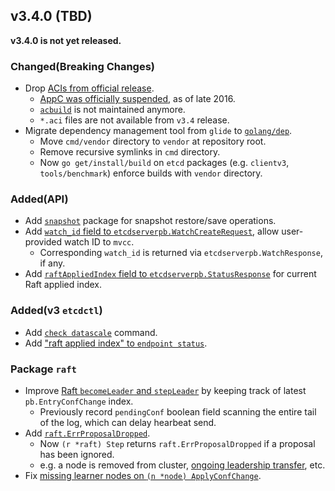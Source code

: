 

## v3.4.0 (TBD)

**v3.4.0 is not yet released.**

### Changed(Breaking Changes)

- Drop [ACIs from official release](https://github.com/coreos/etcd/pull/9059).
  - [AppC was officially suspended](https://github.com/appc/spec#-disclaimer-), as of late 2016.
  - [`acbuild`](https://github.com/containers/build#this-project-is-currently-unmaintained) is not maintained anymore.
  - `*.aci` files are not available from `v3.4` release.
- Migrate dependency management tool from `glide` to [`golang/dep`](https://github.com/coreos/etcd/pull/9155).
  - Move `cmd/vendor` directory to `vendor` at repository root.
  - Remove recursive symlinks in `cmd` directory.
  - Now `go get/install/build` on `etcd` packages (e.g. `clientv3`, `tools/benchmark`) enforce builds with `vendor` directory.

### Added(API)

- Add [`snapshot`](https://github.com/coreos/etcd/pull/9118) package for snapshot restore/save operations.
- Add [`watch_id` field to `etcdserverpb.WatchCreateRequest`](https://github.com/coreos/etcd/pull/9065), allow user-provided watch ID to `mvcc`.
  - Corresponding `watch_id` is returned via `etcdserverpb.WatchResponse`, if any.
- Add [`raftAppliedIndex` field to `etcdserverpb.StatusResponse`](https://github.com/coreos/etcd/pull/9176) for current Raft applied index.

### Added(v3 `etcdctl`)

- Add [`check datascale`](https://github.com/coreos/etcd/pull/9185) command.
- Add ["raft applied index" to `endpoint status`](https://github.com/coreos/etcd/pull/9176).

### Package `raft`

- Improve [Raft `becomeLeader` and `stepLeader`](https://github.com/coreos/etcd/pull/9073) by keeping track of latest `pb.EntryConfChange` index.
  - Previously record `pendingConf` boolean field scanning the entire tail of the log, which can delay hearbeat send.
- Add [`raft.ErrProposalDropped`](https://github.com/coreos/etcd/pull/9067).
  - Now `(r *raft) Step` returns `raft.ErrProposalDropped` if a proposal has been ignored.
  - e.g. a node is removed from cluster, [ongoing leadership transfer](https://github.com/coreos/etcd/issues/8975), etc.
- Fix [missing learner nodes on `(n *node) ApplyConfChange`](https://github.com/coreos/etcd/pull/9116).

